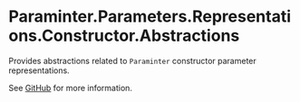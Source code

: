 # Paraminter.Parameters.Representations.Constructor.Abstractions

Provides abstractions related to `Paraminter` constructor parameter representations.

See [GitHub](https://github.com/Paraminter/Paraminter.Parameters.Representations.Constructor) for more information.